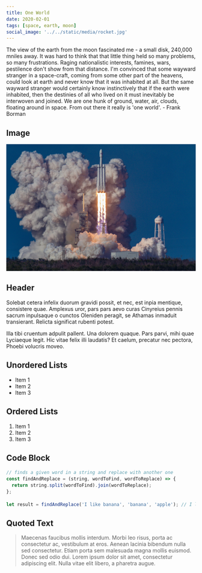 ```yaml
---
title: One World
date: 2020-02-01
tags: [space, earth, moon]
social_image: '../../static/media/rocket.jpg'
---
```


The view of the earth from the moon fascinated me - a small disk, 240,000 mniles away. It was hard to think that that little thing held so many problems, so many frustrations. Raging nationalistic interests, famines, wars, pestilence don't show from that distance. I'm convinced that some wayward stranger in a space-craft, coming from some other part of the heavens, could look at earth and never know that it was inhabited at all. But the same wayward stranger would certainly know instinctively that if the earth were inhabited, then the destinies of all who lived on it must inevitably be interwoven and joined. We are one hunk of ground, water, air, clouds, floating around in space. From out there it really is 'one world'. - Frank Borman

## Image

![Rocket launch](/media/rocket.jpg)

## Header

Solebat cetera infelix duorum gravidi possit, et nec, est inpia mentique, consistere quae. Amplexus uror, pars pars aevo curas Cinyreius
pennis sacrum inpulsaque o cunctos Oleniden peragit, se Athamas inmaduit
transierant. Relicta significat rubenti potest.

Illa tibi cruentum adpulit pallent. Una dolorem quaque. Pars parvi, mihi quae
Lyciaeque legit. Hic vitae felix illi laudatis? Et caelum, precatur nec pectora,
Phoebi volucris moveo.

## Unordered Lists

- Item 1
- Item 2
- Item 3

## Ordered Lists

1. Item 1
2. Item 2
3. Item 3

## Code Block

```javascript
// finds a given word in a string and replace with another one
const findAndReplace = (string, wordToFind, wordToReplace) => {
  return string.split(wordToFind).join(wordToReplace);
};

let result = findAndReplace('I like banana', 'banana', 'apple'); // I like apple
```

## Quoted Text

> Maecenas faucibus mollis interdum. Morbi leo risus, porta ac consectetur ac, vestibulum at eros. Aenean lacinia bibendum nulla sed consectetur. Etiam porta sem malesuada magna mollis euismod. Donec sed odio dui. Lorem ipsum dolor sit amet, consectetur adipiscing elit. Nulla vitae elit libero, a pharetra augue.

